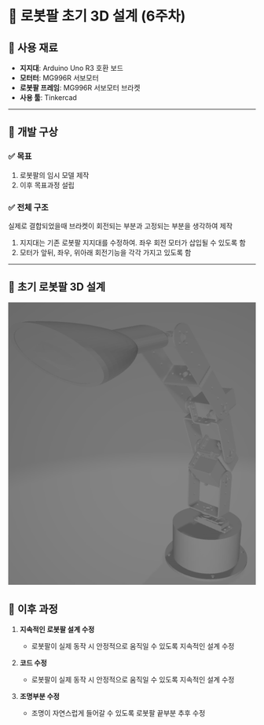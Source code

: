 # 🤖 로봇팔 초기 3D 설계 (6주차)

## 📌 사용 재료

- **지지대**: Arduino Uno R3 호환 보드  
- **모터터**: MG996R 서보모터  
- **로봇팔 프레임**: MG996R 서보모터 브라켓 
- **사용 툴**: Tinkercad

---

## 🧠 개발 구상

### ✅ 목표

1. 로봇팔의 임시 모델 제작
2. 이후 목표과정 설립

### ✅ 전체 구조

실제로 결합되었을때 브라켓이 회전되는 부분과 고정되는 부분을 생각하여 제작

1. 지지대는 기존 로봇팔 지지대를 수정하여. 좌우 회전 모터가 삽입될 수 있도록 함
2. 모터가 앞뒤, 좌우, 위아래 회전기능을 각각 가지고 있도록 함 

---

## 🧾 초기 로봇팔 3D 설계
![alt text](image.png)


## 🔄 이후 과정

1. **지속적인 로봇팔 설계 수정**
   - 로봇팔이 실제 동작 시 안정적으로 움직일 수 있도록 지속적인 설계 수정

2. **코드 수정**
   - 로봇팔이 실제 동작 시 안정적으로 움직일 수 있도록 지속적인 설계 수정

3. **조명부분 수정**
   - 조명이 자연스럽게 들어갈 수 있도록 로봇팔 끝부분 추후 수정